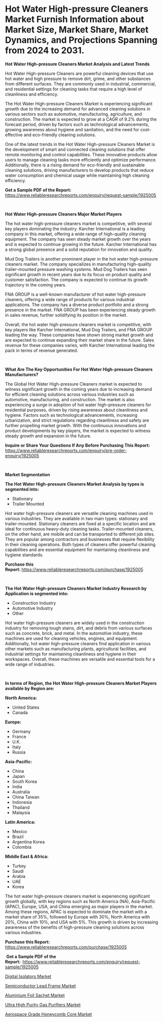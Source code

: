 <p><h1>Hot Water High-pressure Cleaners Market Furnish Information about Market Size, Market Share, Market Dynamics, and Projections Spanning from 2024 to 2031.</h1></p><p><strong>Hot Water High-pressure Cleaners Market Analysis and Latest Trends</strong></p>
<p><p>Hot Water High-pressure Cleaners are powerful cleaning devices that use hot water and high pressure to remove dirt, grime, and other substances from different surfaces. They are commonly used in industrial, commercial, and residential settings for cleaning tasks that require a high level of cleanliness and efficiency.</p><p>The Hot Water High-pressure Cleaners Market is experiencing significant growth due to the increasing demand for advanced cleaning solutions in various sectors such as automotive, manufacturing, agriculture, and construction. The market is expected to grow at a CAGR of 9.2% during the forecast period, driven by factors such as technological advancements, growing awareness about hygiene and sanitation, and the need for cost-effective and eco-friendly cleaning solutions.</p><p>One of the latest trends in the Hot Water High-pressure Cleaners Market is the development of smart and connected cleaning solutions that offer remote monitoring and control capabilities. These innovative products allow users to manage cleaning tasks more efficiently and optimize performance. Additionally, there is a rising demand for eco-friendly and sustainable cleaning solutions, driving manufacturers to develop products that reduce water consumption and chemical usage while maintaining high cleaning efficiency.</p></p>
<p><strong>Get a Sample PDF of the Report:&nbsp;</strong> <a href="https://www.reliableresearchreports.com/enquiry/request-sample/1925005">https://www.reliableresearchreports.com/enquiry/request-sample/1925005</a></p>
<p>&nbsp;</p>
<p><strong>Hot Water High-pressure Cleaners Major Market Players</strong></p>
<p><p>The hot water high-pressure cleaners market is competitive, with several key players dominating the industry. Karcher International is a leading company in this market, offering a wide range of high-quality cleaning equipment. The company has seen steady market growth over the years and is expected to continue growing in the future. Karcher International has a strong global presence and a solid reputation for innovation and quality.</p><p>Mud Dog Trailers is another prominent player in the hot water high-pressure cleaners market. The company specializes in manufacturing high-quality trailer-mounted pressure washing systems. Mud Dog Trailers has seen significant growth in recent years due to its focus on product quality and customer satisfaction. The company is expected to continue its growth trajectory in the coming years.</p><p>FNA GROUP is a well-known manufacturer of hot water high-pressure cleaners, offering a wide range of products for various industrial applications. The company has a diverse product portfolio and a strong presence in the market. FNA GROUP has been experiencing steady growth in sales revenue, further solidifying its position in the market.</p><p>Overall, the hot water high-pressure cleaners market is competitive, with key players like Karcher International, Mud Dog Trailers, and FNA GROUP leading the way. These companies have shown strong market growth and are expected to continue expanding their market share in the future. Sales revenue for these companies varies, with Karcher International leading the pack in terms of revenue generated.</p></p>
<p>&nbsp;</p>
<p><strong>What Are The Key Opportunities For Hot Water High-pressure Cleaners Manufacturers?</strong></p>
<p><p>The Global Hot Water High-pressure Cleaners market is expected to witness significant growth in the coming years due to increasing demand for efficient cleaning solutions across various industries such as automotive, manufacturing, and construction. The market is also experiencing a surge in adoption of hot water high-pressure cleaners for residential purposes, driven by rising awareness about cleanliness and hygiene. Factors such as technological advancements, increasing urbanization, and strict regulations regarding cleanliness and safety are further propelling market growth. With the continuous innovations and product developments by key players, the market is expected to witness steady growth and expansion in the future.</p></p>
<p><strong>Inquire or Share Your Questions If Any Before Purchasing This Report:</strong> <a href="https://www.reliableresearchreports.com/enquiry/pre-order-enquiry/1925005">https://www.reliableresearchreports.com/enquiry/pre-order-enquiry/1925005</a></p>
<p>&nbsp;</p>
<p><strong>Market Segmentation</strong></p>
<p><strong>The Hot Water High-pressure Cleaners Market Analysis by types is segmented into:</strong></p>
<p><ul><li>Stationary</li><li>Trailer Mounted</li></ul></p>
<p><p>Hot water high-pressure cleaners are versatile cleaning machines used in various industries. They are available in two main types: stationary and trailer-mounted. Stationary cleaners are fixed at a specific location and are ideal for continuous heavy-duty cleaning tasks. Trailer-mounted cleaners, on the other hand, are mobile and can be transported to different job sites. They are popular among contractors and businesses that require flexibility in their cleaning operations. Both types of cleaners offer powerful cleaning capabilities and are essential equipment for maintaining cleanliness and hygiene standards.</p></p>
<p><strong>Purchase this Report:&nbsp;</strong><a href="https://www.reliableresearchreports.com/purchase/1925005">https://www.reliableresearchreports.com/purchase/1925005</a></p>
<p>&nbsp;</p>
<p><strong>The Hot Water High-pressure Cleaners Market Industry Research by Application is segmented into:</strong></p>
<p><ul><li>Construction Industry</li><li>Automotive Industry</li><li>Other</li></ul></p>
<p><p>Hot water high-pressure cleaners are widely used in the construction industry for removing tough stains, dirt, and debris from various surfaces such as concrete, brick, and metal. In the automotive industry, these machines are used for cleaning vehicles, engines, and equipment. Additionally, hot water high-pressure cleaners find application in various other markets such as manufacturing plants, agricultural facilities, and industrial settings for maintaining cleanliness and hygiene in their workspaces. Overall, these machines are versatile and essential tools for a wide range of industries.</p></p>
<p>&nbsp;</p>
<p><strong>In terms of Region, the Hot Water High-pressure Cleaners Market Players available by Region are:</strong></p>
<p>
    <p> <strong> North America: </strong>
        <ul>
            <li>United States</li>
            <li>Canada</li>
        </ul>
        </p> 
    <p> <strong> Europe: </strong>
        <ul>
            <li>Germany</li>
            <li>France</li>
            <li>U.K.</li>
            <li>Italy</li>
            <li>Russia</li>
        </ul>
        </p> 
    <p> <strong> Asia-Pacific: </strong>
        <ul>
            <li>China</li>
            <li>Japan</li>
            <li>South Korea</li>
            <li>India</li>
            <li>Australia</li>
            <li>China Taiwan</li>
            <li>Indonesia</li>
            <li>Thailand</li>
            <li>Malaysia</li>
        </ul>
        </p> 
    <p> <strong> Latin America: </strong>
        <ul>
            <li>Mexico</li>
            <li>Brazil</li>
            <li>Argentina Korea</li>
            <li>Colombia</li>
        </ul>
        </p> 
    <p> <strong> Middle East & Africa: </strong>
        <ul>
            <li>Turkey</li>
            <li>Saudi</li>
            <li>Arabia</li>
            <li>UAE</li>
            <li>Korea</li>
        </ul>
    </p>
    </p>
<p><p>The hot water high-pressure cleaners market is experiencing significant growth globally, with key regions such as North America (NA), Asia-Pacific (APAC), Europe, USA, and China emerging as major players in the market. Among these regions, APAC is expected to dominate the market with a market share of 35%, followed by Europe with 30%, North America with 20%, China with 10%, and USA with 5%. This growth is driven by increasing awareness of the benefits of high-pressure cleaning solutions across various industries.</p></p>
<p><strong>Purchase this Report: </strong><a href="https://www.reliableresearchreports.com/purchase/1925005">https://www.reliableresearchreports.com/purchase/1925005</a></p>
<p>&nbsp;<strong>Get a Sample PDF of the Report:&nbsp;&nbsp;</strong><a href="https://www.reliableresearchreports.com/enquiry/request-sample/1925005">https://www.reliableresearchreports.com/enquiry/request-sample/1925005</a></p>
<p><strong></strong></p>
<p><p><a href="https://view.publitas.com/reportprime-1/digital-isolators-market-size-global-industry-overview-market-segmentation-and-forecast-2024-to-2031/">Digital Isolators Market</a></p><p><a href="https://view.publitas.com/reportprime-1/semiconductor-lead-frame-market-dynamics-2024-2031-also-about-its-market-trends-projections-and-opportunities/">Semiconductor Lead Frame Market</a></p><p><a href="https://pretty-mail-caf.notion.site/Aluminium-Foil-Sachet-Market-Challenges-Opportunities-and-Growth-Drivers-and-Major-Market-Players-ea3dc0e406b849118a9993f623ae2b8c">Aluminium Foil Sachet Market</a></p><p><a href="https://woozy-pyroraptor-a1f.notion.site/Ultra-High-Purity-Gas-Purifiers-Market-with-the-goal-of-estimating-the-market-size-and-future-growth-584b173869964c2ba0876b4fb91c1ea5">Ultra High Purity Gas Purifiers Market</a></p><p><a href="https://automatic-knee-4c7.notion.site/Aerospace-Grade-Honeycomb-Core-Market-Furnish-Information-about-Market-Size-Market-Share-Market-Dy-ecd2cb6462f34bf3832157c2a032f469">Aerospace Grade Honeycomb Core Market</a></p></p>